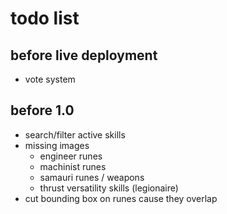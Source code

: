 # todo list

## before live deployment
- vote system

## before 1.0
- search/filter active skills
- missing images
    - engineer runes
    - machinist runes
    - samauri runes / weapons
    - thrust versatility skills (legionaire)
- cut bounding box on runes cause they overlap